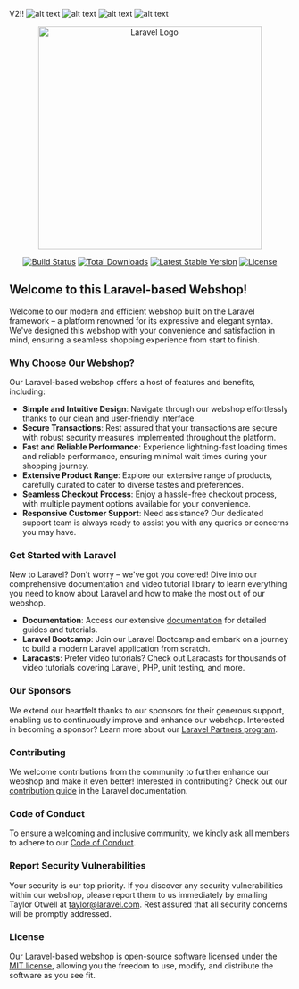 V2!!
![alt text](https://github.com/csabika98/FETCHER/blob/main/screenshots/v2_1.png?raw=true)
![alt text](https://github.com/csabika98/FETCHER/blob/main/screenshots/v2_2.png?raw=true)
![alt text](https://github.com/csabika98/FETCHER/blob/main/screenshots/v2_3.png?raw=true)
![alt text](https://github.com/csabika98/FETCHER/blob/main/screenshots/v2_4.png?raw=true)


<p align="center"><a href="https://laravel.com" target="_blank"><img src="https://raw.githubusercontent.com/laravel/art/master/logo-lockup/5%20SVG/2%20CMYK/1%20Full%20Color/laravel-logolockup-cmyk-red.svg" width="400" alt="Laravel Logo"></a></p>

<p align="center">
<a href="https://github.com/laravel/framework/actions"><img src="https://github.com/laravel/framework/workflows/tests/badge.svg" alt="Build Status"></a>
<a href="https://packagist.org/packages/laravel/framework"><img src="https://img.shields.io/packagist/dt/laravel/framework" alt="Total Downloads"></a>
<a href="https://packagist.org/packages/laravel/framework"><img src="https://img.shields.io/packagist/v/laravel/framework" alt="Latest Stable Version"></a>
<a href="https://packagist.org/packages/laravel/framework"><img src="https://img.shields.io/packagist/l/laravel/framework" alt="License"></a>
</p>

## Welcome to this Laravel-based Webshop!

Welcome to our modern and efficient webshop built on the Laravel framework – a platform renowned for its expressive and elegant syntax. We've designed this webshop with your convenience and satisfaction in mind, ensuring a seamless shopping experience from start to finish.

### Why Choose Our Webshop?

Our Laravel-based webshop offers a host of features and benefits, including:

- **Simple and Intuitive Design**: Navigate through our webshop effortlessly thanks to our clean and user-friendly interface.
- **Secure Transactions**: Rest assured that your transactions are secure with robust security measures implemented throughout the platform.
- **Fast and Reliable Performance**: Experience lightning-fast loading times and reliable performance, ensuring minimal wait times during your shopping journey.
- **Extensive Product Range**: Explore our extensive range of products, carefully curated to cater to diverse tastes and preferences.
- **Seamless Checkout Process**: Enjoy a hassle-free checkout process, with multiple payment options available for your convenience.
- **Responsive Customer Support**: Need assistance? Our dedicated support team is always ready to assist you with any queries or concerns you may have.

### Get Started with Laravel

New to Laravel? Don't worry – we've got you covered! Dive into our comprehensive documentation and video tutorial library to learn everything you need to know about Laravel and how to make the most out of our webshop.

- **Documentation**: Access our extensive [documentation](https://laravel.com/docs) for detailed guides and tutorials.
- **Laravel Bootcamp**: Join our Laravel Bootcamp and embark on a journey to build a modern Laravel application from scratch.
- **Laracasts**: Prefer video tutorials? Check out Laracasts for thousands of video tutorials covering Laravel, PHP, unit testing, and more.

### Our Sponsors

We extend our heartfelt thanks to our sponsors for their generous support, enabling us to continuously improve and enhance our webshop. Interested in becoming a sponsor? Learn more about our [Laravel Partners program](https://partners.laravel.com).

### Contributing

We welcome contributions from the community to further enhance our webshop and make it even better! Interested in contributing? Check out our [contribution guide](https://laravel.com/docs/contributions) in the Laravel documentation.

### Code of Conduct

To ensure a welcoming and inclusive community, we kindly ask all members to adhere to our [Code of Conduct](https://laravel.com/docs/contributions#code-of-conduct).

### Report Security Vulnerabilities

Your security is our top priority. If you discover any security vulnerabilities within our webshop, please report them to us immediately by emailing Taylor Otwell at [taylor@laravel.com](mailto:taylor@laravel.com). Rest assured that all security concerns will be promptly addressed.

### License

Our Laravel-based webshop is open-source software licensed under the [MIT license](https://opensource.org/licenses/MIT), allowing you the freedom to use, modify, and distribute the software as you see fit.

